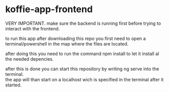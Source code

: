 # koffie-app-frontend
VERY IMPORTANT. make sure the backend is running first before trying to interact with the frontend.  

to run this app after downloading this repo you first need to open a terminal/powershell in the map where the files are located.  

after doing this you need to run the command npm install to let it install al the needed depencies.  

after this is done you can start this repository by writing ng serve into the terminal.     
the app will than start on a localhost wich is specified in the terminal after it started.    
